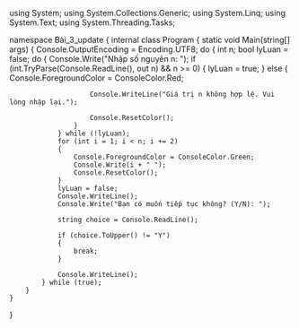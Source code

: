 using System;
using System.Collections.Generic;
using System.Linq;
using System.Text;
using System.Threading.Tasks;

namespace Bài_3_update
{
    internal class Program
    {
        static void Main(string[] args)
        {
            Console.OutputEncoding = Encoding.UTF8;
            do
            {
                int n;
                bool lyLuan = false;
                do
                {
                    Console.Write("Nhập số nguyên n: ");
                    if (int.TryParse(Console.ReadLine(), out n) && n >= 0)
                    {
                        lyLuan = true;
                    }
                    else
                    {
                        Console.ForegroundColor = ConsoleColor.Red;

                        Console.WriteLine("Giá trị n không hợp lệ. Vui lòng nhập lại.");

                        Console.ResetColor();
                    }
                } while (!lyLuan);
                for (int i = 1; i < n; i += 2)
                {
                    Console.ForegroundColor = ConsoleColor.Green;
                    Console.Write(i + " ");
                    Console.ResetColor();
                }
                lyLuan = false;
                Console.WriteLine();
                Console.Write("Bạn có muốn tiếp tục không? (Y/N): ");

                string choice = Console.ReadLine();

                if (choice.ToUpper() != "Y")
                {
                    break;
                }

                Console.WriteLine();
            } while (true);
        }
    }
}
